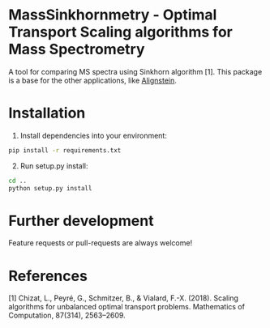 MassSinkhornmetry - Optimal Transport Scaling algorithms for Mass Spectrometry
==============================================================================

A tool for comparing MS spectra using Sinkhorn algorithm [1]. This package is a base for the other applications, like [Alignstein](https://github.com/grzsko/Alignstein).

# Installation
1. Install dependencies into your environment:
```bash
pip install -r requirements.txt
```
2. Run setup.py install:
```bash
cd ..
python setup.py install
```

# Further development
Feature requests or pull-requests are always welcome!

# References
[1] Chizat, L., Peyré, G., Schmitzer, B., & Vialard, F.-X. (2018). Scaling algorithms for unbalanced optimal transport problems. Mathematics of Computation, 87(314), 2563–2609.
